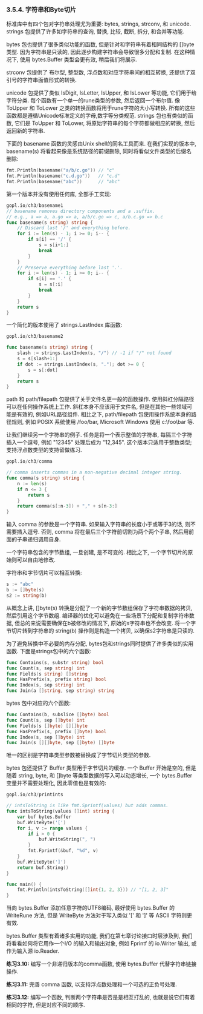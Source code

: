 ### 3.5.4. 字符串和Byte切片


标准库中有四个包对字符串处理尤为重要: bytes, strings, strconv, 和 unicode. strings 包提供了许多如字符串的查询, 替换, 比较, 截断, 拆分, 和合并等功能.

bytes 包也提供了很多类似功能的函数, 但是针对和字符串有着相同结构的 []byte 类型. 因为字符串是只读的, 因此逐步构建字符串会导致很多分配和复制. 在这种情况下, 使用 bytes.Buffer 类型会更有效, 稍后我们将展示.

strconv 包提供了 布尔型, 整型数, 浮点数和对应字符串间的相互转换, 还提供了双引号的字符串面值形式的转换.

unicode 包提供了类似 IsDigit, IsLetter, IsUpper, 和 IsLower 等功能, 它们用于给字符分类. 每个函数有一个单一的rune类型的参数, 然后返回一个布尔值. 像 ToUpper 和 ToLower 之类的转换函数将用于rune字符的大小写转换. 所有的这些函数都是遵循Unicode标准定义的字母,数字等分类规范. strings 包也有类似的函数, 它们是 ToUpper 和 ToLower, 将原始字符串的每个字符都做相应的转换, 然后返回新的字符串.

下面的 basename 函数的灵感由Unix shell的同名工具而来. 在我们实现的版本中,  basename(s) 将看起来像是系统路径的前缀删除, 同时将看似文件类型的后缀名删除:

```Go
fmt.Println(basename("a/b/c.go")) // "c"
fmt.Println(basename("c.d.go"))   // "c.d"
fmt.Println(basename("abc"))      // "abc"
```

第一个版本并没有使用任何库, 全部手工实现:

```Go
gopl.io/ch3/basename1
// basename removes directory components and a .suffix.
// e.g., a => a, a.go => a, a/b/c.go => c, a/b.c.go => b.c
func basename(s string) string {
	// Discard last '/' and everything before.
	for i := len(s) - 1; i >= 0; i-- {
		if s[i] == '/' {
			s = s[i+1:]
			break
		}
	}
	// Preserve everything before last '.'.
	for i := len(s) - 1; i >= 0; i-- {
		if s[i] == '.' {
			s = s[:i]
			break
		}
	}
	return s
}
```

一个简化的版本使用了 strings.LastIndex 库函数:

```Go
gopl.io/ch3/basename2

func basename(s string) string {
	slash := strings.LastIndex(s, "/") // -1 if "/" not found
	s = s[slash+1:]
	if dot := strings.LastIndex(s, "."); dot >= 0 {
		s = s[:dot]
	}
	return s
}
```

path 和 path/filepath 包提供了关于文件名更一般的函数操作. 使用斜杠分隔路径可以在任何操作系统上工作. 斜杠本身不应该用于文件名, 但是在其他一些领域可能是有效的, 例如URL路径组件. 相比之下, path/filepath 包使用操作系统本身的路径规则, 例如 POSIX 系统使用 /foo/bar, Microsoft Windows 使用 c:\foo\bar 等.


让我们继续另一个字符串的例子. 任务是将一个表示整值的字符串, 每隔三个字符插入一个逗号, 例如 "12345" 处理后成为 "12,345". 这个版本只适用于整数类型; 支持浮点数类型的支持留做练习.

```Go
gopl.io/ch3/comma

// comma inserts commas in a non-negative decimal integer string.
func comma(s string) string {
	n := len(s)
	if n <= 3 {
		return s
	}
	return comma(s[:n-3]) + "," + s[n-3:]
}
```

输入 comma 的参数是一个字符串. 如果输入字符串的长度小于或等于3的话, 则不需要插入逗号. 否则, comma 将在最后三个字符前切割为两个两个子串, 然后用前面的子串递归调用自身.

一个字符串包含的字节数组, 一旦创建, 是不可变的. 相比之下, 一个字节切片的原始则可以自由地修改.

字符串和字节切片可以相互转换:

```Go
s := "abc"
b := []byte(s)
s2 := string(b)
```

从概念上讲, []byte(s) 转换是分配了一个新的字节数组保存了字符串数据的拷贝, 然后引用这个字节数组. 编译器的优化可以避免在一些场景下分配和复制字符串数据, 但总的来说需要确保在b被修改的情况下, 原始的s字符串也不会改变. 将一个字节切片转到字符串的 string(b) 操作则是构造一个拷贝, 以确保s2字符串是只读的.

为了避免转换中不必要的内存分配, bytes包和strings同时提供了许多类似的实用函数. 下面是strings包中的六个函数:

```Go
func Contains(s, substr string) bool
func Count(s, sep string) int
func Fields(s string) []string
func HasPrefix(s, prefix string) bool
func Index(s, sep string) int
func Join(a []string, sep string) string
```

bytes 包中对应的六个函数:

```Go
func Contains(b, subslice []byte) bool
func Count(s, sep []byte) int
func Fields(s []byte) [][]byte
func HasPrefix(s, prefix []byte) bool
func Index(s, sep []byte) int
func Join(s [][]byte, sep []byte) []byte
```

唯一的区别是字符串类型参数被替换成了字节切片类型的参数.

bytes 包还提供了 Buffer 类型用于字节切片的缓存. 一个 Buffer 开始是空的, 但是随着 string, byte, 和 []byte 等类型数据的写入可以动态增长, 一个 bytes.Buffer 变量并不需要处理化, 因此零值也是有效的:

```Go
gopl.io/ch3/printints

// intsToString is like fmt.Sprintf(values) but adds commas.
func intsToString(values []int) string {
	var buf bytes.Buffer
	buf.WriteByte('[')
	for i, v := range values {
		if i > 0 {
			buf.WriteString(", ")
		}
		fmt.Fprintf(&buf, "%d", v)
	}
	buf.WriteByte(']')
	return buf.String()
}

func main() {
	fmt.Println(intsToString([]int{1, 2, 3})) // "[1, 2, 3]"
}
```

当向 bytes.Buffer 添加任意字符的UTF8编码, 最好使用 bytes.Buffer 的 WriteRune 方法, 但是 WriteByte 方法对于写入类似 '[' 和 ']' 等 ASCII 字符则更有效.

bytes.Buffer 类型有着诸多实用的功能, 我们在第七章讨论接口时层涉及到, 我们将看看如何将它用作一个I/O 的输入和输出对象, 例如 Fprintf 的 io.Writer 输出, 或作为输入源 io.Reader.

**练习3.10:** 编写一个非递归版本的comma函数, 使用 bytes.Buffer 代替字符串链接操作.

**练习3.11:** 完善 comma 函数, 以支持浮点数处理和一个可选的正负号处理.


**练习3.12:** 编写一个函数, 判断两个字符串是否是是相互打乱的, 也就是说它们有着相同的字符, 但是对应不同的顺序.




